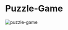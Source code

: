 # Puzzle-Game

![puzzle-game](https://user-images.githubusercontent.com/66655353/193347378-2e089843-f4cf-4309-afd0-df7c60ff0577.png)
